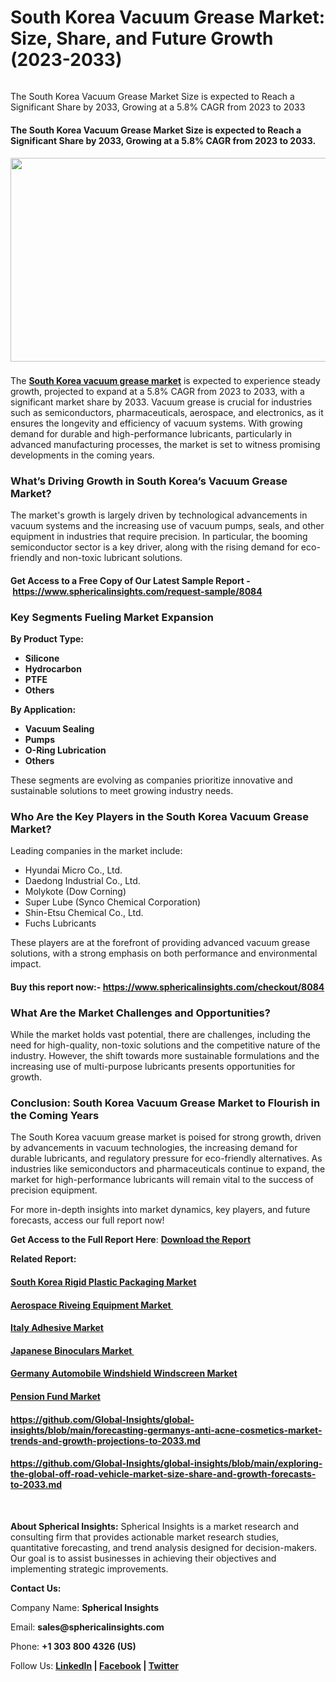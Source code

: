 <div class="wow_read_blog_hdr_img">
<div class="wow_read_blog_hdr_img_innr">
<h1>South Korea Vacuum Grease Market: Size, Share, and Future Growth (2023-2033)</h1>
</div>
<div class="wow_main_float_head_img"><img src="https://www.vevioz.com/upload/photos/2025/02/rkO1OrMRnYgJ8vTdwFJd_26_0b382bf3927f34b59785125bcf739833_image.jpg" alt="" /></div>
</div>
<div class="read-blog-container">
<div class="read-blog-desc">
<p class="mb-0">The South Korea Vacuum Grease Market Size is expected to Reach a Significant Share by 2033, Growing at a 5.8% CAGR from 2023 to 2033</p>
</div>
<div class="read-content">
<h4><strong>The South Korea Vacuum Grease Market Size is expected to Reach a Significant Share by 2033, Growing at a 5.8% CAGR from 2023 to 2033.</strong></h4>
<h4><img src="https://vipon.s3.amazonaws.com/img/66949112b830668af3910d4975640f581fc4af9a78550c.png" alt="" width="559" height="326" /><strong><br /></strong></h4>
<p data-start="1169" data-end="1700">The&nbsp;<a href="https://www.sphericalinsights.com/reports/south-korea-vacuum-grease-market" target="_blank" rel="noopener"><strong>South Korea vacuum grease market</strong></a>&nbsp;is expected to experience steady growth, projected to expand at a 5.8% CAGR from 2023 to 2033, with a significant market share by 2033. Vacuum grease is crucial for industries such as semiconductors, pharmaceuticals, aerospace, and electronics, as it ensures the longevity and efficiency of vacuum systems. With growing demand for durable and high-performance lubricants, particularly in advanced manufacturing processes, the market is set to witness promising developments in the coming years.</p>
<h3 data-start="1702" data-end="1770"><strong data-start="1706" data-end="1770">What&rsquo;s Driving Growth in South Korea&rsquo;s Vacuum Grease Market?</strong></h3>
<p data-start="1771" data-end="2107">The market's growth is largely driven by technological advancements in vacuum systems and the increasing use of vacuum pumps, seals, and other equipment in industries that require precision. In particular, the booming semiconductor sector is a key driver, along with the rising demand for eco-friendly and non-toxic lubricant solutions.</p>
<h4><strong>Get Access to a Free Copy of Our Latest Sample Report -&nbsp;<a href="https://www.sphericalinsights.com/request-sample/8084" rel="nofollow">https://www.sphericalinsights.com/request-sample/8084</a></strong></h4>
<h3 data-start="2109" data-end="2154"><strong data-start="2113" data-end="2154">Key Segments Fueling Market Expansion</strong></h3>
<p data-start="2155" data-end="2175"><strong data-start="2155" data-end="2175">By Product Type:</strong></p>
<ul data-start="2176" data-end="2232">
<li data-start="2176" data-end="2190"><strong data-start="2178" data-end="2190">Silicone</strong></li>
<li data-start="2191" data-end="2208"><strong data-start="2193" data-end="2208">Hydrocarbon</strong></li>
<li data-start="2209" data-end="2219"><strong data-start="2211" data-end="2219">PTFE</strong></li>
<li data-start="2220" data-end="2232"><strong data-start="2222" data-end="2232">Others</strong></li>
</ul>
<p data-start="2234" data-end="2253"><strong data-start="2234" data-end="2253">By Application:</strong></p>
<ul data-start="2254" data-end="2324">
<li data-start="2254" data-end="2274"><strong data-start="2256" data-end="2274">Vacuum Sealing</strong></li>
<li data-start="2275" data-end="2286"><strong data-start="2277" data-end="2286">Pumps</strong></li>
<li data-start="2287" data-end="2311"><strong data-start="2289" data-end="2311">O-Ring Lubrication</strong></li>
<li data-start="2312" data-end="2324"><strong data-start="2314" data-end="2324">Others</strong></li>
</ul>
<p data-start="2326" data-end="2446">These segments are evolving as companies prioritize innovative and sustainable solutions to meet growing industry needs.</p>
<h3 data-start="2448" data-end="2520"><strong data-start="2452" data-end="2520">Who Are the Key Players in the South Korea Vacuum Grease Market?</strong></h3>
<p data-start="2521" data-end="2561">Leading companies in the market include:</p>
<ul data-start="2562" data-end="2735">
<li data-start="2562" data-end="2587">Hyundai Micro Co., Ltd.</li>
<li data-start="2588" data-end="2618">Daedong Industrial Co., Ltd.</li>
<li data-start="2619" data-end="2643">Molykote (Dow Corning)</li>
<li data-start="2644" data-end="2685">Super Lube (Synco Chemical Corporation)</li>
<li data-start="2686" data-end="2716">Shin-Etsu Chemical Co., Ltd.</li>
<li data-start="2717" data-end="2735">Fuchs Lubricants</li>
</ul>
<p data-start="2737" data-end="2887">These players are at the forefront of providing advanced vacuum grease solutions, with a strong emphasis on both performance and environmental impact.</p>
<h4>Buy this report now:-&nbsp;<a href="https://www.sphericalinsights.com/checkout/8084" rel="nofollow">https://www.sphericalinsights.com/checkout/8084</a></h4>
<h3 data-start="2889" data-end="2946"><strong data-start="2893" data-end="2946">What Are the Market Challenges and Opportunities?</strong></h3>
<p data-start="2947" data-end="3251">While the market holds vast potential, there are challenges, including the need for high-quality, non-toxic solutions and the competitive nature of the industry. However, the shift towards more sustainable formulations and the increasing use of multi-purpose lubricants presents opportunities for growth.</p>
<h3 data-start="3253" data-end="3337"><strong data-start="3257" data-end="3337">Conclusion: South Korea Vacuum Grease Market to Flourish in the Coming Years</strong></h3>
<p data-start="3338" data-end="3726">The South Korea vacuum grease market is poised for strong growth, driven by advancements in vacuum technologies, the increasing demand for durable lubricants, and regulatory pressure for eco-friendly alternatives. As industries like semiconductors and pharmaceuticals continue to expand, the market for high-performance lubricants will remain vital to the success of precision equipment.</p>
<p data-start="3728" data-end="3839">For more in-depth insights into market dynamics, key players, and future forecasts, access our full report now!</p>
<p data-start="3841" data-end="3978"><strong data-start="3841" data-end="3879">Get Access to the Full Report Here</strong>:&nbsp;<strong><a href="https://www.sphericalinsights.com/reports/south-korea-vacuum-grease-market" target="_new" rel="noopener" data-start="3881" data-end="3978">Download the Report</a></strong></p>
<p data-start="3985" data-end="4303"><strong data-start="3985" data-end="4014">Related Report:</strong></p>
<h4 class="news-post-title"><a href="https://www.sphericalinsights.com/de/reports/south-korea-rigid-plastic-packaging-market" rel="nofollow">South Korea Rigid Plastic Packaging Market</a></h4>
<h4 class="news-post-title"><a href="https://www.sphericalinsights.com/de/reports/aerospace-riveting-equipment-market" target="_blank" rel="noopener">Aerospace Riveing Equipment Market&nbsp;</a></h4>
<h4 class="news-post-title"><a href="https://www.sphericalinsights.com/de/reports/italy-adhesive-market" target="_blank" rel="noopener">Italy Adhesive Market</a></h4>
<h4 class="news-post-title"><a href="https://www.sphericalinsights.com/fr/reports/japan-binoculars-market" target="_blank" rel="noopener">Japanese Binoculars Market&nbsp;</a></h4>
<h4 class="news-post-title"><a href="https://www.sphericalinsights.com/fr/reports/germany-automotive-windshield-washer-system-market" target="_blank" rel="noopener">Germany Automobile Windshield Windscreen Market</a></h4>
<h4 class="news-post-title"><a href="https://www.sphericalinsights.com/fr/reports/germany-automotive-windshield-washer-system-market" target="_blank" rel="noopener">Pension Fund Market</a></h4>
<h4><a href="https://github.com/Global-Insights/global-insights/blob/main/forecasting-germanys-anti-acne-cosmetics-market-trends-and-growth-projections-to-2033.md" target="_blank" rel="noopener">https://github.com/Global-Insights/global-insights/blob/main/forecasting-germanys-anti-acne-cosmetics-market-trends-and-growth-projections-to-2033.md</a></h4>
<h4><a href="https://github.com/Global-Insights/global-insights/blob/main/exploring-the-global-off-road-vehicle-market-size-share-and-growth-forecasts-to-2033.md" target="_blank" rel="noopener">https://github.com/Global-Insights/global-insights/blob/main/exploring-the-global-off-road-vehicle-market-size-share-and-growth-forecasts-to-2033.md</a></h4>
<p data-start="3985" data-end="4303">&nbsp;</p>
<p data-start="3985" data-end="4303"><strong data-start="3985" data-end="4014">About Spherical Insights:</strong>&nbsp;Spherical Insights is a market research and consulting firm that provides actionable market research studies, quantitative forecasting, and trend analysis designed for decision-makers. Our goal is to assist businesses in achieving their objectives and implementing strategic improvements.</p>
<p><strong>Contact Us:</strong></p>
<p>Company Name:&nbsp;<strong>Spherical Insights</strong></p>
<p>Email:&nbsp;<strong>sales@sphericalinsights.com</strong></p>
<p>Phone:&nbsp;<strong>+1 303 800 4326 (US)</strong></p>
<p>Follow Us:&nbsp;<strong><a href="https://www.linkedin.com/company/spherical-insight/" rel="nofollow"><u>LinkedIn</u></a>&nbsp;|&nbsp;<a href="https://www.facebook.com/sphericalinsights22" rel="nofollow"><u>Facebook</u></a>&nbsp;|&nbsp;<a href="https://twitter.com/SInsights_US" rel="nofollow"><u>Twitter</u></a></strong></p>
</div>
</div>
